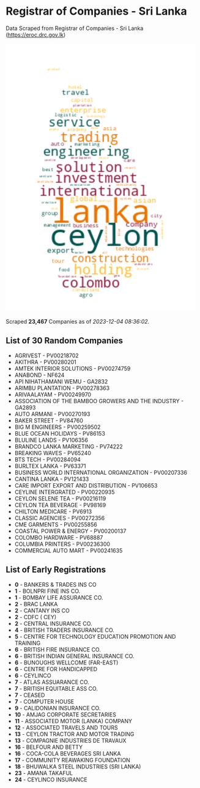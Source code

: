 # Registrar of Companies - Sri Lanka

Data Scraped from Registrar of Companies - Sri Lanka (https://eroc.drc.gov.lk)

![word-cloud](data/word_cloud.png)

Scraped **23,467** Companies as of *2023-12-04 08:36:02*.

## List of 30 Random Companies

* AGRIVEST - PV00218702
* AKITHRA - PV00280201
* AMTEK INTERIOR SOLUTIONS - PV00274759
* ANABOND - NF624
* API NIHATHAMANI WEMU - GA2832
* ARIMBU PLANTATION - PV00278363
* ARIVAALAYAM - PV00249970
* ASSOCIATION OF THE BAMBOO GROWERS AND THE INDUSTRY - GA2893
* AUTO ARMANI - PV00270193
* BAKER STREET - PV84760
* BIG M ENGINEERS - PV00259502
* BLUE OCEAN HOLIDAYS - PV86153
* BLULINE LANDS - PV106356
* BRANDCO LANKA MARKETING - PV74222
* BREAKING WAVES - PV65240
* BTS TECH - PV00284094
* BURLTEX LANKA - PV63371
* BUSINESS WORLD INTERNATIONAL ORGANIZATION - PV00207336
* CANTINA LANKA - PV121433
* CARE IMPORT EXPORT AND DISTRIBUTION - PV106653
* CEYLINE INTERGRATED - PV00220935
* CEYLON SELENE TEA - PV00216119
* CEYLON TEA BEVERAGE - PV98169
* CHILTON MEDICARE - PV6913
* CLASSIC AGENCIES - PV00272356
* CME GARMENTS - PV00255856
* COASTAL POWER & ENERGY - PV00200137
* COLOMBO HARDWARE - PV68887
* COLUMBIA PRINTERS - PV00236300
* COMMERCIAL AUTO MART - PV00241635

## List of Early Registrations

* **0** - BANKERS & TRADES INS CO 
* **1** - BOLNPRI FINE INS CO. 
* **1** - BOMBAY LIFE ASSURANCE CO. 
* **2** - BRAC LANKA 
* **2** - CANTANY INS CO 
* **2** - CDFC ( CEY) 
* **2** - CENTRAL INSURANCE CO. 
* **4** - BRITISH TRADERS INSURANCE CO. 
* **5** - CENTRE FOR TECHNOLOGY EDUCATION PROMOTION AND TRAINING 
* **6** - BRITISH FIRE INSURANCE CO. 
* **6** - BRITISH INDIAN GENERAL INSURANCE CO. 
* **6** - BUNOUGHS WELLCOME (FAR-EAST) 
* **6** - CENTRE FOR HANDICAPPED 
* **6** - CEYLINCO 
* **7** - ATLAS ASSUARANCE CO. 
* **7** - BRITISH EQUITABLE ASS CO. 
* **7** - CEASED 
* **7** - COMPUTER HOUSE 
* **9** - CALIDONIAN INSURANCE CO. 
* **10** - AMJAG CORPORATE SECRETARIES 
* **11** - ASSOCIATED MOTOR (LANKA) COMPANY 
* **12** - ASSOCIATED TRAVELS AND TOURS 
* **13** - CEYLON TRACTOR AND MOTOR TRADING 
* **13** - COMPAGNIE INDUSTRIES DE TRAVAUX 
* **16** - BELFOUR AND BETTY 
* **16** - COCA-COLA BEVERAGES SRI LANKA 
* **17** - COMMUNITY REAWAKING FOUNDATION 
* **18** - BHUWALKA STEEL INDUSTRIES (SRI LANKA) 
* **23** - AMANA TAKAFUL 
* **24** - CEYLINCO INSURANCE 